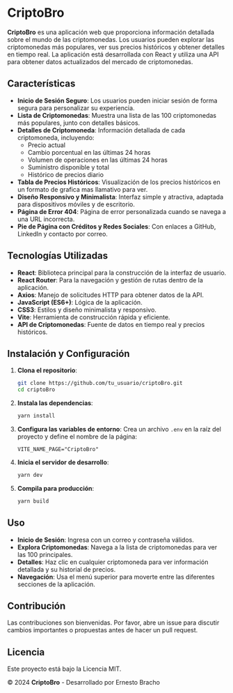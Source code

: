 # CriptoBro

**CriptoBro** es una aplicación web que proporciona información detallada sobre el mundo de las criptomonedas. Los usuarios pueden explorar las criptomonedas más populares, ver sus precios históricos y obtener detalles en tiempo real. La aplicación está desarrollada con React y utiliza una API para obtener datos actualizados del mercado de criptomonedas.

## Características

- **Inicio de Sesión Seguro**: Los usuarios pueden iniciar sesión de forma segura para personalizar su experiencia.
- **Lista de Criptomonedas**: Muestra una lista de las 100 criptomonedas más populares, junto con detalles básicos.
- **Detalles de Criptomoneda**: Información detallada de cada criptomoneda, incluyendo:
  - Precio actual
  - Cambio porcentual en las últimas 24 horas
  - Volumen de operaciones en las últimas 24 horas
  - Suministro disponible y total
  - Histórico de precios diario
- **Tabla de Precios Históricos**: Visualización de los precios históricos en un formato de grafica mas llamativo para ver.
- **Diseño Responsivo y Minimalista**: Interfaz simple y atractiva, adaptada para dispositivos móviles y de escritorio.
- **Página de Error 404**: Página de error personalizada cuando se navega a una URL incorrecta.
- **Pie de Página con Créditos y Redes Sociales**: Con enlaces a GitHub, LinkedIn y contacto por correo.

## Tecnologías Utilizadas

- **React**: Biblioteca principal para la construcción de la interfaz de usuario.
- **React Router**: Para la navegación y gestión de rutas dentro de la aplicación.
- **Axios**: Manejo de solicitudes HTTP para obtener datos de la API.
- **JavaScript (ES6+)**: Lógica de la aplicación.
- **CSS3**: Estilos y diseño minimalista y responsivo.
- **Vite**: Herramienta de construcción rápida y eficiente.
- **API de Criptomonedas**: Fuente de datos en tiempo real y precios históricos.

## Instalación y Configuración

1. **Clona el repositorio**:
   ```bash
   git clone https://github.com/tu_usuario/criptoBro.git
   cd criptoBro
   ```

2. **Instala las dependencias**:
   ```bash
   yarn install
   ```

3. **Configura las variables de entorno**:
   Crea un archivo `.env` en la raíz del proyecto y define el nombre de la página:
   ```env
   VITE_NAME_PAGE="CriptoBro"
   ```

4. **Inicia el servidor de desarrollo**:
   ```bash
   yarn dev
   ```

5. **Compila para producción**:
   ```bash
   yarn build
   ```

## Uso

- **Inicio de Sesión**: Ingresa con un correo y contraseña válidos.
- **Explora Criptomonedas**: Navega a la lista de criptomonedas para ver las 100 principales.
- **Detalles**: Haz clic en cualquier criptomoneda para ver información detallada y su historial de precios.
- **Navegación**: Usa el menú superior para moverte entre las diferentes secciones de la aplicación.
  
## Contribución

Las contribuciones son bienvenidas. Por favor, abre un issue para discutir cambios importantes o propuestas antes de hacer un pull request.

## Licencia

Este proyecto está bajo la Licencia MIT.

© 2024 **CriptoBro** - Desarrollado por Ernesto Bracho
